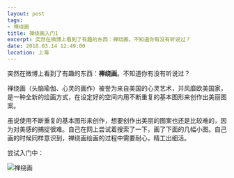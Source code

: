 ```yaml
---
layout: post
tags: 
- 禅绕画
title: 禅绕画入门1
excerpt: 突然在微博上看到了有趣的东西：禅绕画。不知道你有没有听说过？
date: 2018.03.14 12:49:00
location: 上海
---
```


突然在微博上看到了有趣的东西：**禅绕画**。不知道你有没有听说过？

禅绕画（头脑瑜伽、心灵的画作）被誉为来自美国的心灵艺术，并风靡欧美国家，是一种全新的绘画方式，在设定好的空间内用不断重复的基本图形来创作出美丽图案。

虽说使用不断重复的基本图形来创作，想要创作出美丽的图案也还是比较难的，因为对美感的捕捉很难。自己在网上尝试着搜索了一下，画了下面的几幅小图。自己画的时候同样意识到，禅绕画绘画的过程中需要耐心，精工出细活。

尝试入门中：
<div class="zentangle">
	<img title="禅绕画" src="{{ site.url }}/{{ site.baseurl }}/imgs/posts/2018-03-14-Zentangle-1-I.jpg"/>
</div>